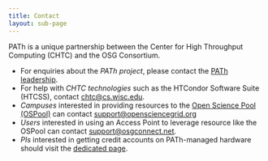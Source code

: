 ```yaml
---
title: Contact
layout: sub-page
---
```


PATh is a unique partnership between the Center for High Throughput Computing (CHTC) and the OSG Consortium.

* For enquiries about the *PATh project*, please contact the [PATh leadership](mailto:leadership@path-cc.io).
* For help with *CHTC technologies* such as the HTCondor Software Suite (HTCSS), contact [chtc@cs.wisc.edu](mailto:chtc@cs.wisc.edu).
* *Campuses* interested in providing resources to the [Open Science Pool (OSPool)](https://osg-htc.org/about/open_science_pool/) can contact [support@opensciencegrid.org](mailto:support@opensciencegrid.org)
* *Users* interested in using an Access Point to leverage resource like the OSPool can contact [support@osgconnect.net](support@osgconnect.net).
* *PIs* interested in getting credit accounts on PATh-managed hardware should visit the [dedicated page](https://path-cc.io/services/credit-accounts/).

